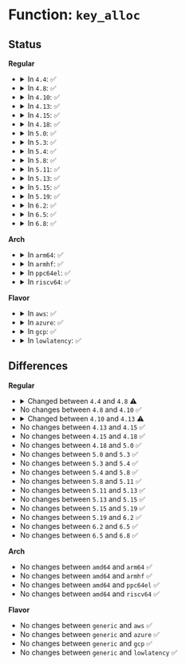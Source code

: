 # Function: <code>key_alloc</code>

## Status
<b>Regular</b>
<ul>
<li>
<details>
<summary>In <code>4.4</code>: ✅</summary>

```c
struct key *key_alloc(struct key_type *type, const char *desc, kuid_t uid, kgid_t gid, const struct cred *cred, key_perm_t perm, long unsigned int flags);
```

**Collision:** Unique Global

**Inline:** No

**Transformation:** False

**Instances:**

```
In security/keys/key.c (ffffffff8132fe70)
Location: security/keys/key.c:224
Inline: False
Direct callers:
  - security/keys/key.c:key_create_or_update
  - security/keys/keyring.c:keyring_alloc
  - security/keys/request_key.c:request_key_and_link
  - security/keys/request_key_auth.c:request_key_auth_new
```
**Symbols:**

```
ffffffff8132fe70-ffffffff813302a9: key_alloc (STB_GLOBAL)
```
</details>
</li>
<li>
<details>
<summary>In <code>4.8</code>: ✅</summary>

```c
struct key *key_alloc(struct key_type *type, const char *desc, kuid_t uid, kgid_t gid, const struct cred *cred, key_perm_t perm, long unsigned int flags, int (*restrict_link)(struct key *, const struct key_type *, const union key_payload *));
```

**Collision:** Unique Global

**Inline:** No

**Transformation:** False

**Instances:**

```
In security/keys/key.c (ffffffff81364bb0)
Location: security/keys/key.c:225
Inline: False
Direct callers:
  - security/keys/key.c:key_create_or_update
  - security/keys/keyring.c:keyring_alloc
  - security/keys/request_key.c:request_key_and_link
  - security/keys/request_key_auth.c:request_key_auth_new
```
**Symbols:**

```
ffffffff81364bb0-ffffffff81364ff4: key_alloc (STB_GLOBAL)
```
</details>
</li>
<li>
<details>
<summary>In <code>4.10</code>: ✅</summary>

```c
struct key *key_alloc(struct key_type *type, const char *desc, kuid_t uid, kgid_t gid, const struct cred *cred, key_perm_t perm, long unsigned int flags, int (*restrict_link)(struct key *, const struct key_type *, const union key_payload *));
```

**Collision:** Unique Global

**Inline:** No

**Transformation:** False

**Instances:**

```
In security/keys/key.c (ffffffff8137b3d0)
Location: security/keys/key.c:225
Inline: False
Direct callers:
  - security/keys/key.c:key_create_or_update
  - security/keys/keyring.c:keyring_alloc
  - security/keys/request_key.c:request_key_and_link
  - security/keys/request_key_auth.c:request_key_auth_new
```
**Symbols:**

```
ffffffff8137b3d0-ffffffff8137b814: key_alloc (STB_GLOBAL)
```
</details>
</li>
<li>
<details>
<summary>In <code>4.13</code>: ✅</summary>

```c
struct key *key_alloc(struct key_type *type, const char *desc, kuid_t uid, kgid_t gid, const struct cred *cred, key_perm_t perm, long unsigned int flags, struct key_restriction *restrict_link);
```

**Collision:** Unique Global

**Inline:** No

**Transformation:** False

**Instances:**

```
In security/keys/key.c (ffffffff8138efc0)
Location: security/keys/key.c:228
Inline: False
Direct callers:
  - security/keys/key.c:key_create_or_update
  - security/keys/keyring.c:keyring_alloc
  - security/keys/request_key.c:request_key_and_link
  - security/keys/request_key_auth.c:request_key_auth_new
```
**Symbols:**

```
ffffffff8138efc0-ffffffff8138f3bf: key_alloc (STB_GLOBAL)
```
</details>
</li>
<li>
<details>
<summary>In <code>4.15</code>: ✅</summary>

```c
struct key *key_alloc(struct key_type *type, const char *desc, kuid_t uid, kgid_t gid, const struct cred *cred, key_perm_t perm, long unsigned int flags, struct key_restriction *restrict_link);
```

**Collision:** Unique Global

**Inline:** No

**Transformation:** False

**Instances:**

```
In security/keys/key.c (ffffffff813b44a0)
Location: security/keys/key.c:228
Inline: False
Direct callers:
  - security/keys/key.c:key_create_or_update
  - security/keys/keyring.c:keyring_alloc
  - security/keys/request_key.c:request_key_and_link
  - security/keys/request_key_auth.c:request_key_auth_new
```
**Symbols:**

```
ffffffff813b44a0-ffffffff813b48b6: key_alloc (STB_GLOBAL)
```
</details>
</li>
<li>
<details>
<summary>In <code>4.18</code>: ✅</summary>

```c
struct key *key_alloc(struct key_type *type, const char *desc, kuid_t uid, kgid_t gid, const struct cred *cred, key_perm_t perm, long unsigned int flags, struct key_restriction *restrict_link);
```

**Collision:** Unique Global

**Inline:** No

**Transformation:** False

**Instances:**

```
In security/keys/key.c (ffffffff813e4c10)
Location: security/keys/key.c:228
Inline: False
Direct callers:
  - security/keys/key.c:key_create_or_update
  - security/keys/keyring.c:keyring_alloc
  - security/keys/request_key.c:request_key_and_link
  - security/keys/request_key_auth.c:request_key_auth_new
```
**Symbols:**

```
ffffffff813e4c10-ffffffff813e5091: key_alloc (STB_GLOBAL)
```
</details>
</li>
<li>
<details>
<summary>In <code>5.0</code>: ✅</summary>

```c
struct key *key_alloc(struct key_type *type, const char *desc, kuid_t uid, kgid_t gid, const struct cred *cred, key_perm_t perm, long unsigned int flags, struct key_restriction *restrict_link);
```

**Collision:** Unique Global

**Inline:** No

**Transformation:** False

**Instances:**

```
In security/keys/key.c (ffffffff813ff420)
Location: security/keys/key.c:228
Inline: False
Direct callers:
  - security/keys/key.c:key_create_or_update
  - security/keys/keyring.c:keyring_alloc
  - security/keys/request_key.c:request_key_and_link
  - security/keys/request_key_auth.c:request_key_auth_new
```
**Symbols:**

```
ffffffff813ff420-ffffffff813ff865: key_alloc (STB_GLOBAL)
```
</details>
</li>
<li>
<details>
<summary>In <code>5.3</code>: ✅</summary>

```c
struct key *key_alloc(struct key_type *type, const char *desc, kuid_t uid, kgid_t gid, const struct cred *cred, key_perm_t perm, long unsigned int flags, struct key_restriction *restrict_link);
```

**Collision:** Unique Global

**Inline:** No

**Transformation:** False

**Instances:**

```
In security/keys/key.c (ffffffff8142bb30)
Location: security/keys/key.c:224
Inline: False
Direct callers:
  - security/keys/key.c:key_create_or_update
  - security/keys/keyring.c:keyring_alloc
  - security/keys/request_key.c:construct_key_and_link
  - security/keys/request_key_auth.c:request_key_auth_new
```
**Symbols:**

```
ffffffff8142bb30-ffffffff8142bfa6: key_alloc (STB_GLOBAL)
```
</details>
</li>
<li>
<details>
<summary>In <code>5.4</code>: ✅</summary>

```c
struct key *key_alloc(struct key_type *type, const char *desc, kuid_t uid, kgid_t gid, const struct cred *cred, key_perm_t perm, long unsigned int flags, struct key_restriction *restrict_link);
```

**Collision:** Unique Global

**Inline:** No

**Transformation:** False

**Instances:**

```
In security/keys/key.c (ffffffff81445880)
Location: security/keys/key.c:224
Inline: False
Direct callers:
  - fs/crypto/keyring.c:add_master_key
  - fs/crypto/keyring.c:add_master_key_user
  - security/keys/key.c:key_create_or_update
  - security/keys/keyring.c:keyring_alloc
  - security/keys/request_key.c:construct_key_and_link
  - security/keys/request_key_auth.c:request_key_auth_new
```
**Symbols:**

```
ffffffff81445880-ffffffff81445cf6: key_alloc (STB_GLOBAL)
```
</details>
</li>
<li>
<details>
<summary>In <code>5.8</code>: ✅</summary>

```c
struct key *key_alloc(struct key_type *type, const char *desc, kuid_t uid, kgid_t gid, const struct cred *cred, key_perm_t perm, long unsigned int flags, struct key_restriction *restrict_link);
```

**Collision:** Unique Global

**Inline:** No

**Transformation:** False

**Instances:**

```
In security/keys/key.c (ffffffff81496be0)
Location: security/keys/key.c:225
Inline: False
Direct callers:
  - fs/crypto/keyring.c:add_new_master_key
  - fs/crypto/keyring.c:add_master_key_user
  - security/keys/key.c:key_create_or_update
  - security/keys/keyring.c:keyring_alloc
  - security/keys/request_key.c:construct_alloc_key
  - security/keys/request_key_auth.c:request_key_auth_new
```
**Symbols:**

```
ffffffff81496be0-ffffffff8149708f: key_alloc (STB_GLOBAL)
```
</details>
</li>
<li>
<details>
<summary>In <code>5.11</code>: ✅</summary>

```c
struct key *key_alloc(struct key_type *type, const char *desc, kuid_t uid, kgid_t gid, const struct cred *cred, key_perm_t perm, long unsigned int flags, struct key_restriction *restrict_link);
```

**Collision:** Unique Global

**Inline:** No

**Transformation:** False

**Instances:**

```
In security/keys/key.c (ffffffff814b4650)
Location: security/keys/key.c:225
Inline: False
Direct callers:
  - fs/crypto/keyring.c:add_new_master_key
  - fs/crypto/keyring.c:add_master_key_user
  - security/keys/key.c:key_create_or_update
  - security/keys/keyring.c:keyring_alloc
  - security/keys/request_key.c:construct_alloc_key
  - security/keys/request_key_auth.c:request_key_auth_new
```
**Symbols:**

```
ffffffff814b4650-ffffffff814b4b10: key_alloc (STB_GLOBAL)
```
</details>
</li>
<li>
<details>
<summary>In <code>5.13</code>: ✅</summary>

```c
struct key *key_alloc(struct key_type *type, const char *desc, kuid_t uid, kgid_t gid, const struct cred *cred, key_perm_t perm, long unsigned int flags, struct key_restriction *restrict_link);
```

**Collision:** Unique Global

**Inline:** No

**Transformation:** False

**Instances:**

```
In security/keys/key.c (ffffffff814ba410)
Location: security/keys/key.c:225
Inline: False
Direct callers:
  - fs/crypto/keyring.c:add_new_master_key
  - fs/crypto/keyring.c:add_master_key_user
  - security/keys/key.c:key_create_or_update
  - security/keys/keyring.c:keyring_alloc
  - security/keys/request_key.c:construct_alloc_key
  - security/keys/request_key_auth.c:request_key_auth_new
```
**Symbols:**

```
ffffffff814ba410-ffffffff814ba95b: key_alloc (STB_GLOBAL)
```
</details>
</li>
<li>
<details>
<summary>In <code>5.15</code>: ✅</summary>

```c
struct key *key_alloc(struct key_type *type, const char *desc, kuid_t uid, kgid_t gid, const struct cred *cred, key_perm_t perm, long unsigned int flags, struct key_restriction *restrict_link);
```

**Collision:** Unique Global

**Inline:** No

**Transformation:** False

**Instances:**

```
In security/keys/key.c (ffffffff81512c40)
Location: security/keys/key.c:225
Inline: False
Direct callers:
  - fs/crypto/keyring.c:add_new_master_key
  - fs/crypto/keyring.c:add_master_key_user
  - security/keys/key.c:key_create_or_update
  - security/keys/keyring.c:keyring_alloc
  - security/keys/request_key.c:construct_alloc_key
  - security/keys/request_key_auth.c:request_key_auth_new
```
**Symbols:**

```
ffffffff81512c40-ffffffff8151318b: key_alloc (STB_GLOBAL)
```
</details>
</li>
<li>
<details>
<summary>In <code>5.19</code>: ✅</summary>

```c
struct key *key_alloc(struct key_type *type, const char *desc, kuid_t uid, kgid_t gid, const struct cred *cred, key_perm_t perm, long unsigned int flags, struct key_restriction *restrict_link);
```

**Collision:** Unique Global

**Inline:** No

**Transformation:** False

**Instances:**

```
In security/keys/key.c (ffffffff815a5050)
Location: security/keys/key.c:225
Inline: False
Direct callers:
  - fs/crypto/keyring.c:add_new_master_key
  - fs/crypto/keyring.c:add_master_key_user
  - security/keys/key.c:key_create_or_update
  - security/keys/keyring.c:keyring_alloc
  - security/keys/request_key.c:construct_alloc_key
  - security/keys/request_key_auth.c:request_key_auth_new
```
**Symbols:**

```
ffffffff815a5050-ffffffff815a55b2: key_alloc (STB_GLOBAL)
```
</details>
</li>
<li>
<details>
<summary>In <code>6.2</code>: ✅</summary>

```c
struct key *key_alloc(struct key_type *type, const char *desc, kuid_t uid, kgid_t gid, const struct cred *cred, key_perm_t perm, long unsigned int flags, struct key_restriction *restrict_link);
```

**Collision:** Unique Global

**Inline:** No

**Transformation:** False

**Instances:**

```
In security/keys/key.c (ffffffff8164ee40)
Location: security/keys/key.c:225
Inline: False
Direct callers:
  - fs/crypto/keyring.c:add_master_key_user
  - security/keys/key.c:key_create_or_update
  - security/keys/keyring.c:keyring_alloc
  - security/keys/request_key.c:construct_alloc_key
  - security/keys/request_key_auth.c:request_key_auth_new
```
**Symbols:**

```
ffffffff8164ee40-ffffffff8164f3a2: key_alloc (STB_GLOBAL)
```
</details>
</li>
<li>
<details>
<summary>In <code>6.5</code>: ✅</summary>

```c
struct key *key_alloc(struct key_type *type, const char *desc, kuid_t uid, kgid_t gid, const struct cred *cred, key_perm_t perm, long unsigned int flags, struct key_restriction *restrict_link);
```

**Collision:** Unique Global

**Inline:** No

**Transformation:** False

**Instances:**

```
In security/keys/key.c (ffffffff816876a0)
Location: security/keys/key.c:225
Inline: False
Direct callers:
  - fs/crypto/keyring.c:add_master_key_user
  - security/keys/key.c:__key_create_or_update
  - security/keys/keyring.c:keyring_alloc
  - security/keys/request_key.c:construct_alloc_key
  - security/keys/request_key_auth.c:request_key_auth_new
```
**Symbols:**

```
ffffffff816876a0-ffffffff81687c0b: key_alloc (STB_GLOBAL)
```
</details>
</li>
<li>
<details>
<summary>In <code>6.8</code>: ✅</summary>

```c
struct key *key_alloc(struct key_type *type, const char *desc, kuid_t uid, kgid_t gid, const struct cred *cred, key_perm_t perm, long unsigned int flags, struct key_restriction *restrict_link);
```

**Collision:** Unique Global

**Inline:** No

**Transformation:** False

**Instances:**

```
In security/keys/key.c (ffffffff816c3bb0)
Location: security/keys/key.c:225
Inline: False
Direct callers:
  - fs/crypto/keyring.c:add_master_key_user
  - security/keys/key.c:__key_create_or_update
  - security/keys/keyring.c:keyring_alloc
  - security/keys/request_key.c:construct_alloc_key
  - security/keys/request_key_auth.c:request_key_auth_new
```
**Symbols:**

```
ffffffff816c3bb0-ffffffff816c4129: key_alloc (STB_GLOBAL)
```
</details>
</li>
</ul>
<b>Arch</b>
<ul>
<li>
<details>
<summary>In <code>arm64</code>: ✅</summary>

```c
struct key *key_alloc(struct key_type *type, const char *desc, kuid_t uid, kgid_t gid, const struct cred *cred, key_perm_t perm, long unsigned int flags, struct key_restriction *restrict_link);
```

**Collision:** Unique Global

**Inline:** No

**Transformation:** False

**Instances:**

```
In security/keys/key.c (ffff80001052e950)
Location: security/keys/key.c:224
Inline: False
Direct callers:
  - fs/crypto/keyring.c:add_master_key
  - fs/crypto/keyring.c:add_master_key_user
  - security/keys/key.c:key_create_or_update
  - security/keys/keyring.c:keyring_alloc
  - security/keys/request_key.c:construct_key_and_link
  - security/keys/request_key_auth.c:request_key_auth_new
```
**Symbols:**

```
ffff80001052e950-ffff80001052eed8: key_alloc (STB_GLOBAL)
```
</details>
</li>
<li>
<details>
<summary>In <code>armhf</code>: ✅</summary>

```c
struct key *key_alloc(struct key_type *type, const char *desc, kuid_t uid, kgid_t gid, const struct cred *cred, key_perm_t perm, long unsigned int flags, struct key_restriction *restrict_link);
```

**Collision:** Unique Global

**Inline:** No

**Transformation:** False

**Instances:**

```
In security/keys/key.c (c06e6d9c)
Location: security/keys/key.c:224
Inline: False
Direct callers:
  - fs/crypto/keyring.c:add_master_key
  - fs/crypto/keyring.c:add_master_key_user
  - security/keys/key.c:key_create_or_update
  - security/keys/keyring.c:keyring_alloc
  - security/keys/request_key.c:construct_key_and_link
  - security/keys/request_key_auth.c:request_key_auth_new
```
**Symbols:**

```
c06e6d9c-c06e7240: key_alloc (STB_GLOBAL)
```
</details>
</li>
<li>
<details>
<summary>In <code>ppc64el</code>: ✅</summary>

```c
struct key *key_alloc(struct key_type *type, const char *desc, kuid_t uid, kgid_t gid, const struct cred *cred, key_perm_t perm, long unsigned int flags, struct key_restriction *restrict_link);
```

**Collision:** Unique Global

**Inline:** No

**Transformation:** False

**Instances:**

```
In security/keys/key.c (c00000000067b180)
Location: security/keys/key.c:224
Inline: False
Direct callers:
  - fs/crypto/keyring.c:add_master_key
  - fs/crypto/keyring.c:add_master_key_user
  - security/keys/key.c:key_create_or_update
  - security/keys/keyring.c:keyring_alloc
  - security/keys/request_key.c:construct_key_and_link
  - security/keys/request_key_auth.c:request_key_auth_new
```
**Symbols:**

```
c00000000067b180-c00000000067b86c: key_alloc (STB_GLOBAL)
```
</details>
</li>
<li>
<details>
<summary>In <code>riscv64</code>: ✅</summary>

```c
struct key *key_alloc(struct key_type *type, const char *desc, kuid_t uid, kgid_t gid, const struct cred *cred, key_perm_t perm, long unsigned int flags, struct key_restriction *restrict_link);
```

**Collision:** Unique Global

**Inline:** No

**Transformation:** False

**Instances:**

```
In security/keys/key.c (ffffffe00039023c)
Location: security/keys/key.c:224
Inline: False
Direct callers:
  - fs/crypto/keyring.c:add_master_key
  - fs/crypto/keyring.c:add_master_key_user
  - security/keys/key.c:key_create_or_update
  - security/keys/keyring.c:keyring_alloc
  - security/keys/request_key.c:construct_key_and_link
  - security/keys/request_key_auth.c:request_key_auth_new
```
**Symbols:**

```
ffffffe00039023c-ffffffe000390790: key_alloc (STB_GLOBAL)
```
</details>
</li>
</ul>
<b>Flavor</b>
<ul>
<li>
<details>
<summary>In <code>aws</code>: ✅</summary>

```c
struct key *key_alloc(struct key_type *type, const char *desc, kuid_t uid, kgid_t gid, const struct cred *cred, key_perm_t perm, long unsigned int flags, struct key_restriction *restrict_link);
```

**Collision:** Unique Global

**Inline:** No

**Transformation:** False

**Instances:**

```
In security/keys/key.c (ffffffff8143de60)
Location: security/keys/key.c:224
Inline: False
Direct callers:
  - fs/crypto/keyring.c:add_master_key
  - fs/crypto/keyring.c:add_master_key_user
  - security/keys/key.c:key_create_or_update
  - security/keys/keyring.c:keyring_alloc
  - security/keys/request_key.c:construct_key_and_link
  - security/keys/request_key_auth.c:request_key_auth_new
```
**Symbols:**

```
ffffffff8143de60-ffffffff8143e2d6: key_alloc (STB_GLOBAL)
```
</details>
</li>
<li>
<details>
<summary>In <code>azure</code>: ✅</summary>

```c
struct key *key_alloc(struct key_type *type, const char *desc, kuid_t uid, kgid_t gid, const struct cred *cred, key_perm_t perm, long unsigned int flags, struct key_restriction *restrict_link);
```

**Collision:** Unique Global

**Inline:** No

**Transformation:** False

**Instances:**

```
In security/keys/key.c (ffffffff8142e8d0)
Location: security/keys/key.c:224
Inline: False
Direct callers:
  - fs/crypto/keyring.c:add_master_key
  - fs/crypto/keyring.c:add_master_key_user
  - security/keys/key.c:key_create_or_update
  - security/keys/keyring.c:keyring_alloc
  - security/keys/request_key.c:construct_key_and_link
  - security/keys/request_key_auth.c:request_key_auth_new
```
**Symbols:**

```
ffffffff8142e8d0-ffffffff8142ed46: key_alloc (STB_GLOBAL)
```
</details>
</li>
<li>
<details>
<summary>In <code>gcp</code>: ✅</summary>

```c
struct key *key_alloc(struct key_type *type, const char *desc, kuid_t uid, kgid_t gid, const struct cred *cred, key_perm_t perm, long unsigned int flags, struct key_restriction *restrict_link);
```

**Collision:** Unique Global

**Inline:** No

**Transformation:** False

**Instances:**

```
In security/keys/key.c (ffffffff8143a000)
Location: security/keys/key.c:224
Inline: False
Direct callers:
  - fs/crypto/keyring.c:add_master_key
  - fs/crypto/keyring.c:add_master_key_user
  - security/keys/key.c:key_create_or_update
  - security/keys/keyring.c:keyring_alloc
  - security/keys/request_key.c:construct_key_and_link
  - security/keys/request_key_auth.c:request_key_auth_new
```
**Symbols:**

```
ffffffff8143a000-ffffffff8143a476: key_alloc (STB_GLOBAL)
```
</details>
</li>
<li>
<details>
<summary>In <code>lowlatency</code>: ✅</summary>

```c
struct key *key_alloc(struct key_type *type, const char *desc, kuid_t uid, kgid_t gid, const struct cred *cred, key_perm_t perm, long unsigned int flags, struct key_restriction *restrict_link);
```

**Collision:** Unique Global

**Inline:** No

**Transformation:** False

**Instances:**

```
In security/keys/key.c (ffffffff81451120)
Location: security/keys/key.c:224
Inline: False
Direct callers:
  - fs/crypto/keyring.c:add_master_key
  - fs/crypto/keyring.c:add_master_key_user
  - security/keys/key.c:key_create_or_update
  - security/keys/keyring.c:keyring_alloc
  - security/keys/request_key.c:construct_key_and_link
  - security/keys/request_key_auth.c:request_key_auth_new
```
**Symbols:**

```
ffffffff81451120-ffffffff814515aa: key_alloc (STB_GLOBAL)
```
</details>
</li>
</ul>

## Differences
<b>Regular</b>
<ul>
<li>
<details>
<summary>Changed between <code>4.4</code> and <code>4.8</code> ⚠️</summary>
<ul>
<li>
<b>Param added. </b>
<code>int (*restrict_link)(struct key *, const struct key_type *, const union key_payload *)</code>
</li>
</ul>
</details>
</li>
<li>
No changes between <code>4.8</code> and <code>4.10</code> ✅
</li>
<li>
<details>
<summary>Changed between <code>4.10</code> and <code>4.13</code> ⚠️</summary>
<ul>
<li>
<b>Param type changed. </b>
<code>int (*restrict_link)(struct key *, const struct key_type *, const union key_payload *)</code> ➡️ <code>struct key_restriction *restrict_link</code>
</li>
</ul>
</details>
</li>
<li>
No changes between <code>4.13</code> and <code>4.15</code> ✅
</li>
<li>
No changes between <code>4.15</code> and <code>4.18</code> ✅
</li>
<li>
No changes between <code>4.18</code> and <code>5.0</code> ✅
</li>
<li>
No changes between <code>5.0</code> and <code>5.3</code> ✅
</li>
<li>
No changes between <code>5.3</code> and <code>5.4</code> ✅
</li>
<li>
No changes between <code>5.4</code> and <code>5.8</code> ✅
</li>
<li>
No changes between <code>5.8</code> and <code>5.11</code> ✅
</li>
<li>
No changes between <code>5.11</code> and <code>5.13</code> ✅
</li>
<li>
No changes between <code>5.13</code> and <code>5.15</code> ✅
</li>
<li>
No changes between <code>5.15</code> and <code>5.19</code> ✅
</li>
<li>
No changes between <code>5.19</code> and <code>6.2</code> ✅
</li>
<li>
No changes between <code>6.2</code> and <code>6.5</code> ✅
</li>
<li>
No changes between <code>6.5</code> and <code>6.8</code> ✅
</li>
</ul>
<b>Arch</b>
<ul>
<li>
No changes between <code>amd64</code> and <code>arm64</code> ✅
</li>
<li>
No changes between <code>amd64</code> and <code>armhf</code> ✅
</li>
<li>
No changes between <code>amd64</code> and <code>ppc64el</code> ✅
</li>
<li>
No changes between <code>amd64</code> and <code>riscv64</code> ✅
</li>
</ul>
<b>Flavor</b>
<ul>
<li>
No changes between <code>generic</code> and <code>aws</code> ✅
</li>
<li>
No changes between <code>generic</code> and <code>azure</code> ✅
</li>
<li>
No changes between <code>generic</code> and <code>gcp</code> ✅
</li>
<li>
No changes between <code>generic</code> and <code>lowlatency</code> ✅
</li>
</ul>
